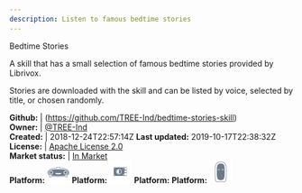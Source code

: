```yaml
---
description: Listen to famous bedtime stories
---
```

Bedtime Stories

A skill that has a small selection of famous bedtime stories  provided by Librivox.

Stories are downloaded with the skill and can be listed by voice, selected by title, or chosen randomly.

**Github:** | (https://github.com/TREE-Ind/bedtime-stories-skill)  
**Owner:** | [@TREE-Ind](https://github.com/TREE-Ind)  
**Created:** | 2018-12-24T22:57:14Z  **Last updated:** 2019-10-17T22:38:32Z  
**License:** | [Apache License 2.0](https://api.github.com/licenses/apache-2.0)  
**Market status:** | [In Market](https://market.mycroft.ai/skill/bedtime-stories-skill)  
**Platform:**   ![](.gitbook/assets/mark-1-icon.png) **Platform:**   ![](.gitbook/assets/picroft-icon.png) **Platform:**  **Platform:**   ![](.gitbook/assets/mark-2-icon.png)   
